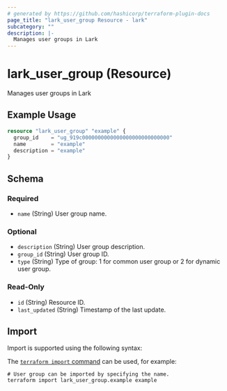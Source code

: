 ```yaml
---
# generated by https://github.com/hashicorp/terraform-plugin-docs
page_title: "lark_user_group Resource - lark"
subcategory: ""
description: |-
  Manages user groups in Lark
---
```


# lark_user_group (Resource)

Manages user groups in Lark

## Example Usage

```terraform
resource "lark_user_group" "example" {
  group_id    = "ug_919c0000000000000000000000000000"
  name        = "example"
  description = "example"
}
```

<!-- schema generated by tfplugindocs -->
## Schema

### Required

- `name` (String) User group name.

### Optional

- `description` (String) User group description.
- `group_id` (String) User group ID.
- `type` (String) Type of group: 1 for common user group or 2 for dynamic user group.

### Read-Only

- `id` (String) Resource ID.
- `last_updated` (String) Timestamp of the last update.

## Import

Import is supported using the following syntax:

The [`terraform import` command](https://developer.hashicorp.com/terraform/cli/commands/import) can be used, for example:

```shell
# User group can be imported by specifying the name.
terraform import lark_user_group.example example
```
